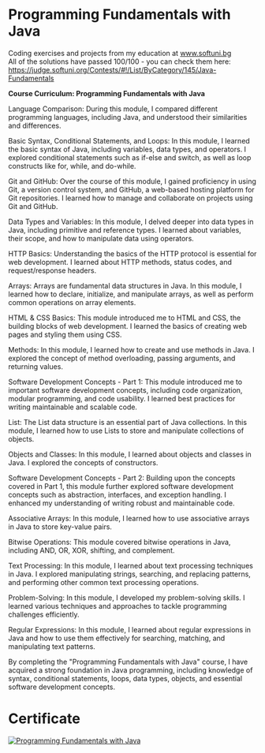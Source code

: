 # Programming Fundamentals with Java
Coding exercises and projects from my education at www.softuni.bg
<br>
All of the solutions have passed 100/100 - you can check them here: https://judge.softuni.org/Contests/#!/List/ByCategory/145/Java-Fundamentals
<br>

<b> Course Curriculum: Programming Fundamentals with Java </b>

Language Comparison: During this module, I compared different programming languages, including Java, and understood their similarities and differences.

Basic Syntax, Conditional Statements, and Loops: In this module, I learned the basic syntax of Java, including variables, data types, and operators. I explored conditional statements such as if-else and switch, as well as loop constructs like for, while, and do-while.

Git and GitHub: Over the course of this module, I gained proficiency in using Git, a version control system, and GitHub, a web-based hosting platform for Git repositories. I learned how to manage and collaborate on projects using Git and GitHub.

Data Types and Variables: In this module, I delved deeper into data types in Java, including primitive and reference types. I learned about variables, their scope, and how to manipulate data using operators.

HTTP Basics: Understanding the basics of the HTTP protocol is essential for web development. I learned about HTTP methods, status codes, and request/response headers.

Arrays: Arrays are fundamental data structures in Java. In this module, I learned how to declare, initialize, and manipulate arrays, as well as perform common operations on array elements.

HTML & CSS Basics: This module introduced me to HTML and CSS, the building blocks of web development. I learned the basics of creating web pages and styling them using CSS.

Methods: In this module, I learned how to create and use methods in Java. I explored the concept of method overloading, passing arguments, and returning values.

Software Development Concepts - Part 1: This module introduced me to important software development concepts, including code organization, modular programming, and code usability. I learned best practices for writing maintainable and scalable code.

List: The List data structure is an essential part of Java collections. In this module, I learned how to use Lists to store and manipulate collections of objects.

Objects and Classes: In this module, I learned about objects and classes in Java. I explored the concepts of constructors.

Software Development Concepts - Part 2: Building upon the concepts covered in Part 1, this module further explored software development concepts such as abstraction, interfaces, and exception handling. I enhanced my understanding of writing robust and maintainable code.

Associative Arrays: In this module, I learned how to use associative arrays in Java to store key-value pairs.

Bitwise Operations: This module covered bitwise operations in Java, including AND, OR, XOR, shifting, and complement. 

Text Processing: In this module, I learned about text processing techniques in Java. I explored manipulating strings, searching, and replacing patterns, and performing other common text processing operations.

Problem-Solving: In this module, I developed my problem-solving skills. I learned various techniques and approaches to tackle programming challenges efficiently.

Regular Expressions: In this module, I learned about regular expressions in Java and how to use them effectively for searching, matching, and manipulating text patterns.

By completing the "Programming Fundamentals with Java" course, I have acquired a strong foundation in Java programming, including knowledge of syntax, conditional statements, loops, data types, objects, and essential software development concepts.


# Certificate
<a href="https://softuni.bg/certificates/details/167407/068cc5bc" rel="nofollow"><img src="https://user-images.githubusercontent.com/101351760/229783981-48f70750-813a-46f6-8b24-d64cbb6cbd57.png" alt="Programming Fundamentals with Java"></a>